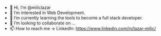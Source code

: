 - 👋 Hi, I’m @miliclazar
- 👀 I’m interested in Web Development.
- 🌱 I’m currently learning the tools to become a full stack developer.
- 💞️ I’m looking to collaborate on ...
- 📫 How to reach me -> LinkedIn: https://www.linkedin.com/in/lazar-milic/
